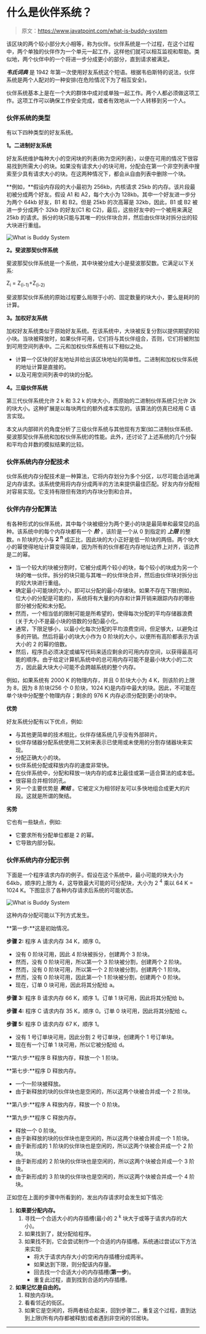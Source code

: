 # 什么是伙伴系统？

> 原文：<https://www.javatpoint.com/what-is-buddy-system>

该区块的两个较小部分大小相等，称为伙伴。伙伴系统是一个过程，在这个过程中，两个单独的伙伴作为一个单元一起工作，这样他们就可以相互监视和帮助。类似地，两个伙伴中的一个将进一步分成更小的部分，直到请求被满足。

***韦氏词典*** 是 1942 年第一次使用好友系统这个短语。根据韦伯斯特的说法，伙伴系统是两个人配对的一种安排(在危险情况下为了相互安全)。

伙伴系统基本上是在一个大的群体中成对或单独一起工作。两个人都必须做这项工作。这项工作可以确保工作安全完成，或者有效地从一个人转移到另一个人。

### 伙伴系统的类型

有以下四种类型的好友系统。

**1。二进制好友系统**

好友系统维护每种大小的空闲块的列表(称为空闲列表)，以便在可用的情况下很容易找到所需大小的块。如果没有请求大小的块可用，分配会在第一个非空列表中搜索至少具有请求大小的块。在这两种情况下，都会从自由列表中删除一个块。

**例如，**假设内存段的大小最初为 256kb，内核请求 25kb 的内存。该片段最初被分成两个好友。假设 A1 和 A2，每个大小为 128kb。其中一个好友进一步分为两个 64kb 好友，B1 和 B2。但是 25kb 的次高幂是 32kb，因此，B1 或 B2 被进一步分成两个 32kb 的好友(C1 和 C2)，最后，这些好友中的一个被用来满足 25kb 的请求。拆分的块只能与其唯一的伙伴块合并，然后由伙伴块对拆分出的较大块进行重组。

![What is Buddy System](img/b013d72a61e188b5c89e9d2f61d70cf5.png)

**2。斐波那契伙伴系统**

斐波那契伙伴系统是一个系统，其中块被分成大小是斐波那契数。它满足以下关系:

Z<sub>i</sub> = Z<sub>(i-1)</sub>+Z<sub>(i-2)</sub>

斐波那契伙伴系统的原始过程要么局限于小的、固定数量的块大小，要么是耗时的计算。

**3。加权好友系统**

加权好友系统类似于原始好友系统。在该系统中，大块被反复分割以提供期望的较小块。当块被释放时，如果伙伴可用，它们将与其伙伴组合，否则，它们将被附加到可用空间列表中。二元和加权伙伴系统有以下相似之处。

*   计算一个区块的好友地址并给出该区块地址的简单性。二进制和加权伙伴系统的地址计算是直接的。
*   以及可用空间列表中的块的分配。

**4。三级伙伴系统**

第三代伙伴系统允许 2 k 和 3.2 k 的块大小，而原始的二进制伙伴系统只允许 2k 的块大小。这种扩展是以每块两位的额外成本实现的。该算法的仿真已经用 C 语言实现。

本文从内部碎片的角度分析了三级伙伴系统与其他现有方案(如二进制伙伴系统、斐波那契伙伴系统和加权伙伴系统)的性能。此外，还讨论了上述系统的几个分裂和平均合并数的模拟结果的比较。

### 伙伴系统内存分配技术

伙伴系统内存分配技术是一种算法，它将内存划分为多个分区，以尽可能合适地满足内存请求。该系统使用将内存分成两半的方法来提供最佳匹配。好友内存分配相对容易实现。它支持有限但有效的内存块分割和合并。

### 伙伴内存分配算法

有各种形式的伙伴系统，其中每个块被细分为两个更小的块是最简单和最常见的品种。该系统中的每个内存块都有一个 ***阶*** ，该阶是一个从 0 到指定的 ***上限*** 的整数。n 阶块的大小与 **2 <sup>n</sup>** 成正比，因此块的大小正好是低一阶块的两倍。两个块大小的幂使得地址计算变得简单，因为所有的伙伴都在内存地址边界上对齐，该边界是二的幂。

*   当一个较大的块被分割时，它被分成两个较小的块，每个较小的块成为另一个块的唯一伙伴。拆分的块只能与其唯一的伙伴块合并，然后由伙伴块对拆分出的较大块进行重组。
*   确定最小可能块的大小，即可以分配的最小存储块。如果不存在下限(例如，位大小的分配是可能的)，系统将有大量的内存和计算开销来跟踪内存的哪些部分被分配和未分配。
*   然而，一个相当低的限制可能是所希望的，使得每次分配的平均存储器浪费(关于大小不是最小块的倍数的分配)最小化。
*   通常，下限足够小，以最小化每次分配的平均浪费空间，但足够大，以避免过多的开销。然后将最小的块大小作为 0 阶块的大小，以便所有高阶都表示为该大小的 2 的幂的倍数。
*   然后，程序员必须决定或编写代码来适应剩余的可用内存空间，以获得最高可能的顺序。由于给定计算机系统中的总可用内存可能不是最小块大小的二次方，因此最大块大小可能不会跨越系统的整个内存。

例如，如果系统有 2000 K 的物理内存，并且 0 阶块大小为 4 K，则该阶的上限为 8，因为 8 阶块(256 个 0 阶块，1024 K)是内存中最大的块。因此，不可能在单个块中分配整个物理内存；剩余的 976 K 内存必须分配到更小的块中。

**优势**

好友系统分配有以下优点，例如:

*   与其他更简单的技术相比，伙伴存储系统几乎没有外部碎片。
*   伙伴存储器分配系统使用二叉树来表示已使用或未使用的分割存储器块来实现。
*   分配正确大小的块。
*   伙伴系统分配或释放内存的速度非常快。
*   在伙伴系统中，分配和释放一块内存的成本比最佳或第一适合算法的成本低。
*   很容易合并相邻的孔。
*   另一个主要优势是 ***聚结*** 。它被定义为相邻好友可以多快地组合成更大的片段。这就是所谓的聚结。

**劣势**

它也有一些缺点，例如:

*   它要求所有分配单位都是 2 的幂。
*   它导致内部分裂。

### 伙伴系统内存分配示例

下面是一个程序请求内存的例子。假设在这个系统中，最小可能的块大小为 64kb，顺序的上限为 4，这导致最大可能的可分配块，大小为 2 <sup>4</sup> 乘以 64 K = 1024 K。下图显示了各种内存请求后系统的可能状态。

![What is Buddy System](img/9641eff56fd3278886605e767a26c852.png)

这种内存分配可能以下列方式发生。

**第一步:**这是初始情况。

**步骤 2:** 程序 A 请求内存 34 K，顺序 0。

*   没有 0 阶块可用，因此 4 阶块被拆分，创建两个 3 阶块。
*   然而，没有 0 阶块可用，所以第一个 3 阶块被分割，创建两个 2 阶块。
*   然而，没有 0 阶块可用，所以第一个 2 阶块被分割，创建两个 1 阶块。
*   然而，没有 0 阶块可用，因此第一个 1 阶块被分割，创建两个 0 阶块。
*   现在，订单 0 块可用，因此将其分配给 a。

**步骤 3:** 程序 B 请求内存 66 K，顺序 1。订单 1 块可用，因此将其分配给 b。

**步骤 4:** 程序 C 请求内存 35 K，顺序 0。订单 0 块可用，因此将其分配给 c。

**步骤 5:** 程序 D 请求内存 67 K，顺序 1。

*   没有 1 号订单块可用，因此分割 2 号订单块，创建两个 1 号订单块。
*   现在有一个订单 1 块可用，所以它被分配给 d。

**第六步:**程序 B 释放内存，释放一个 1 阶块。

**第七步:**程序 D 释放内存。

*   一个一阶块被释放。
*   由于新释放的块的伙伴块也是空闲的，所以这两个块被合并成一个 2 阶块。

**第八步:**程序 A 释放内存，释放一个 0 阶块。

**第九步:**程序 C 释放内存。

*   释放一个 0 阶块。
*   由于新释放的块的伙伴块也是空闲的，所以这两个块被合并成一个 1 阶块。
*   由于新形成的 1 阶块的伙伴块也是空闲的，所以这两个块被合并成一个 2 阶块。
*   由于新形成的 2 阶块的伙伴块也是空闲的，所以这两个块被合并成一个 3 阶块。
*   由于新形成的 3 阶块的伙伴块也是空闲的，所以这两个块被合并成一个 4 阶块。

正如您在上面的步骤中所看到的，发出内存请求时会发生如下情况:

1.  **如果要分配内存。**
    1.  寻找一个合适大小的内存插槽(最小的 2 <sup>k</sup> 块大于或等于请求内存的大小)。
    2.  如果找到了，就分配给程序。
    3.  如果找不到，它会尝试制作一个合适的内存插槽。系统通过尝试以下方法来实现:
        *   将大于请求内存大小的空闲内存插槽分成两半。
        *   如果达到下限，则分配该内存量。
        *   回去找一个合适大小的内存插槽(**第一步**)。
        *   重复此过程，直到找到合适的内存插槽。
2.  **如果记忆是自由的。**
    1.  释放内存块。
    2.  看看邻近的街区。
    3.  如果它是空闲的，将两者结合起来，回到步骤二，重复这个过程，直到达到上限(所有内存都被释放)或者遇到非空闲的邻居块。

* * *